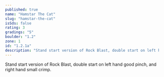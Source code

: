 ```yaml
---
published: true
name: "Hamstar The Cat"
slug: "hamstar-the-cat"
isSds: false
rating: 3
gradings: "5"
boulder: "1.2"
zone: 1
id: "1.2.1a"
description: "Stand start version of Rock Blast, double start on left hand good pinch, and right hand small crimp."
---
```


Stand start version of Rock Blast, double start on left hand good pinch, and right hand small crimp.
